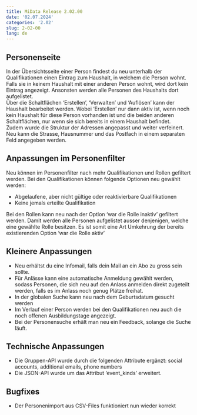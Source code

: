 ```yaml
---
title: MiData Release 2.02.00
date: '02.07.2024'
categories: '2.02'
slug: 2-02-00
lang: de
---
```


## Personenseite
In der Übersichtsseite einer Person findest du neu unterhalb der Qualifikationen einen Eintrag zum Haushalt, in welchem die Person wohnt. Falls sie in keinem Haushalt mit einer anderen Person wohnt, wird dort kein Eintrag angezeigt. Ansonsten werden alle Personen des Haushalts dort aufgelistet.\
Über die Schaltflächen ‘Erstellen’, ‘Verwalten’ und ‘Auflösen’ kann der Haushalt bearbeitet werden. Wobei ‘Erstellen’ nur dann aktiv ist, wenn noch kein Haushalt für diese Person vorhanden ist und die beiden anderen Schaltflächen, nur wenn sie sich bereits in einem Haushalt befindet.\
Zudem wurde die Struktur der Adressen angepasst und weiter verfeinert. Neu kann die Strasse, Hausnummer und das Postfach in einem separaten Feld angegeben werden.

## Anpassungen im Personenfilter
Neu können im Personenfilter nach mehr Qualifikationen und Rollen gefiltert werden. Bei den Qualifikationen können folgende Optionen neu gewählt werden:
- Abgelaufene, aber nicht gültige oder reaktivierbare Qualifikationen
- Keine jemals erteilte Qualifikation

Bei den Rollen kann neu nach der Option ‘war die Rolle inaktiv’ gefiltert werden. Damit werden alle Personen aufgelistet ausser denjenigen, welche eine gewählte Rolle besitzen. Es ist somit eine Art Umkehrung der bereits existierenden Option ‘war die Rolle aktiv’

## Kleinere Anpassungen
- Neu erhältst du eine Infomail, falls dein Mail an ein Abo zu gross sein sollte.
- Für Anlässe kann eine automatische Anmeldung gewählt werden, sodass Personen, die sich neu auf den Anlass anmelden direkt zugeteilt werden, falls es im Anlass noch genug Plätze freihat.
- In der globalen Suche kann neu nach dem Geburtsdatum gesucht werden
- Im Verlauf einer Person werden bei den Qualifikationen neu auch die noch offenen Ausbildungstage angezeigt.
- Bei der Personensuche erhält man neu ein Feedback, solange die Suche läuft.

## Technische Anpassungen
- Die Gruppen-API wurde durch die folgenden Attribute ergänzt: social accounts, additional emails, phone numbers
- Die JSON-API wurde um das Attribut ‘event_kinds’ erweitert.

## Bugfixes
- Der Personenimport aus CSV-Files funktioniert nun wieder korrekt 
